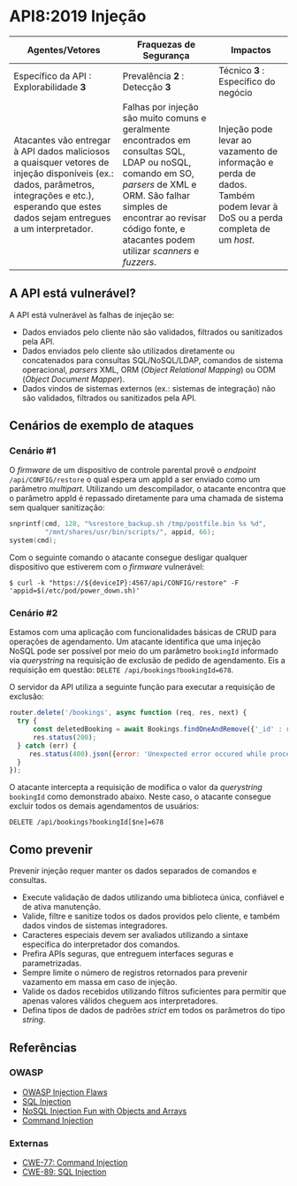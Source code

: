 API8:2019 Injeção
=================

| Agentes/Vetores | Fraquezas de Segurança | Impactos |
| - | - | - |
| Específico da API : Explorabilidade **3** | Prevalência **2** : Detecção **3** | Técnico **3** : Específico do negócio |
| Atacantes vão entregar à API dados maliciosos a quaisquer vetores de injeção disponíveis (ex.: dados, parâmetros, integrações e etc.), esperando que estes dados sejam entregues a um interpretador. | Falhas por injeção são muito comuns e geralmente encontrados em consultas SQL, LDAP ou noSQL, comando em SO, *parsers* de XML e ORM. São falhar simples de encontrar ao revisar código fonte, e atacantes podem utilizar *scanners* e *fuzzers*. | Injeção pode levar ao vazamento de informação e perda de dados. Também podem levar à DoS ou a perda completa de um *host*. |

## A API está vulnerável?

A API está vulnerável às falhas de injeção se:

* Dados enviados pelo cliente não são validados, filtrados ou sanitizados pela API.
* Dados enviados pelo cliente são utilizados diretamente ou concatenados para consultas SQL/NoSQL/LDAP, comandos de sistema operacional, *parsers* XML, ORM (*Object Relational Mapping*) ou ODM (*Object Document Mapper*).
* Dados vindos de sistemas externos (ex.: sistemas de integração) não são validados, filtrados ou sanitizados pela API.

## Cenários de exemplo de ataques

### Cenário #1

O *firmware* de um dispositivo de controle parental provê o *endpoint* `/api/CONFIG/restore` o qual espera um appId a ser enviado como um parâmetro *multipart*. Utilizando um descompilador, o atacante encontra que o parâmetro appId é repassado diretamente para uma chamada de sistema sem qualquer sanitização:

```c
snprintf(cmd, 128, "%srestore_backup.sh /tmp/postfile.bin %s %d",
         "/mnt/shares/usr/bin/scripts/", appid, 66);
system(cmd);
```
Com o seguinte comando o atacante consegue desligar qualquer dispositivo que estiverem com o *firmware* vulnerável:

```
$ curl -k "https://${deviceIP}:4567/api/CONFIG/restore" -F 'appid=$(/etc/pod/power_down.sh)'
```

### Cenário #2

Estamos com uma aplicação com funcionalidades básicas de CRUD para operações de agendamento. Um atacante identifica que uma injeção NoSQL pode ser possível por meio do um parâmetro `bookingId` informado via *querystring* na requisição de exclusão de pedido de agendamento. Eis a requisição em questão: `DELETE /api/bookings?bookingId=678`.

O servidor da API utiliza a seguinte função para executar a requisição de exclusão:

```javascript
router.delete('/bookings', async function (req, res, next) {
  try {
      const deletedBooking = await Bookings.findOneAndRemove({'_id' : req.query.bookingId});
      res.status(200);
  } catch (err) {
     res.status(400).json({error: 'Unexpected error occured while processing a request'});
  }
});
```

O atacante intercepta a requisição de modifica o valor da *querystring* `bookingId` como demonstrado abaixo. Neste caso, o atacante consegue excluir todos os demais agendamentos de usuários:

```
DELETE /api/bookings?bookingId[$ne]=678
```

## Como prevenir

Prevenir injeção requer manter os dados separados de comandos e consultas.

* Execute validação de dados utilizando uma biblioteca única, confiável e de ativa manutenção.
* Valide, filtre e sanitize todos os dados providos pelo cliente, e também dados vindos de sistemas integradores.
* Caracteres especiais devem ser avaliados utilizando a sintaxe específica do interpretador dos comandos.
* Prefira APIs seguras, que entreguem interfaces seguras e parametrizadas.
* Sempre limite o número de registros retornados para prevenir vazamento em massa em caso de injeção.
* Valide os dados recebidos utilizando filtros suficientes para permitir que apenas valores válidos cheguem aos interpretadores.
* Defina tipos de dados de padrões *strict* em todos os parâmetros do tipo *string*.

## Referências

### OWASP

* [OWASP Injection Flaws][1]
* [SQL Injection][2]
* [NoSQL Injection Fun with Objects and Arrays][3]
* [Command Injection][4]

### Externas

* [CWE-77: Command Injection][5]
* [CWE-89: SQL Injection][6]

[1]: https://www.owasp.org/index.php/Injection_Flaws
[2]: https://www.owasp.org/index.php/SQL_Injection
[3]: https://www.owasp.org/images/e/ed/GOD16-NOSQL.pdf
[4]: https://www.owasp.org/index.php/Command_Injection
[5]: https://cwe.mitre.org/data/definitions/77.html
[6]: https://cwe.mitre.org/data/definitions/89.html
